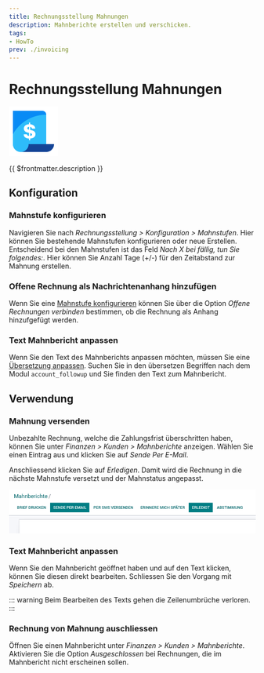 ```yaml
---
title: Rechnungsstellung Mahnungen
description: Mahnberichte erstellen und verschicken.
tags:
- HowTo
prev: ./invoicing
---
```

# Rechnungsstellung Mahnungen
![icons_odoo_account](attachments/icons_odoo_account.png)

{{ $frontmatter.description }}

## Konfiguration

### Mahnstufe konfigurieren

Navigieren Sie nach *Rechnungsstellung > Konfiguration > Mahnstufen*. Hier können Sie bestehende Mahnstufen konfigurieren oder neue Erstellen. Entscheidend bei den Mahnstufen ist das Feld *Nach X bei fällig, tun Sie folgendes:*. Hier können Sie Anzahl Tage (+/-) für den Zeitabstand zur Mahnung erstellen.

### Offene Rechnung als Nachrichtenanhang hinzufügen

Wenn Sie eine [Mahnstufe konfigurieren](#Mahnstufe%20konfigurieren) können Sie über die Option *Offene Rechnungen verbinden* bestimmen, ob die Rechnung als Anhang hinzufgefügt werden.

### Text Mahnbericht anpassen

Wenn Sie den Text des Mahnberichts anpassen möchten, müssen Sie eine [Übersetzung anpassen](Settings%20Translations.md#Übersetzung%20anpassen). Suchen Sie in den übersetzen Begriffen nach dem Modul `account_followup` und Sie finden den Text zum Mahnbericht. 

## Verwendung

### Mahnung versenden

Unbezahlte Rechnung, welche die Zahlungsfrist überschritten haben, können Sie unter *Finanzen > Kunden > Mahnberichte* anzeigen. Wählen Sie einen Eintrag aus und klicken Sie auf *Sende Per E-Mail*.

Anschliessend klicken Sie auf *Erledigen*. Damit wird die Rechnung in die nächste Mahnstufe versetzt und der Mahnstatus angepasst.

![](attachments/Rechnungsstellung%20Mahnungen%20Erledigt.png)

### Text Mahnbericht anpassen

Wenn Sie den Mahnbericht geöffnet haben und auf den Text klicken, können Sie diesen direkt bearbeiten. Schliessen Sie den Vorgang mit *Speichern* ab.

::: warning
Beim Bearbeiten des Texts gehen die Zeilenumbrüche verloren.
:::

### Rechnung von Mahnung auschliessen

Öffnen Sie einen Mahnbericht unter *Finanzen > Kunden > Mahnberichte*. Aktivieren Sie die Option *Ausgeschlossen* bei Rechnungen, die im Mahnbericht nicht erscheinen sollen.